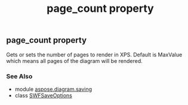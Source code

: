 ﻿---
title: page_count property
second_title: Aspose.Diagram for Python via .NET API References
description: 
type: docs
weight: 50
url: /python-net/aspose.diagram.saving/swfsaveoptions/page_count/
is_root: false
---

## page_count property


Gets or sets the number of pages to render in XPS.
Default is MaxValue which means all pages of the diagram will be rendered.

### See Also
* module [aspose.diagram.saving](../../)
* class [SWFSaveOptions](/diagram/python-net/aspose.diagram.saving/swfsaveoptions)

